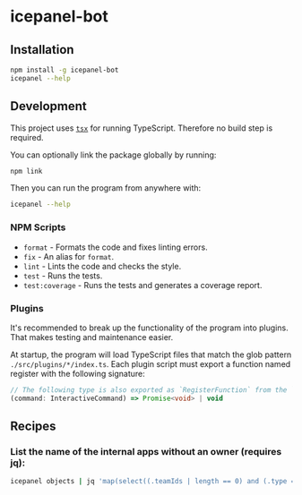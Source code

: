 # icepanel-bot

## Installation

```bash
npm install -g icepanel-bot
icepanel --help
```

## Development

This project uses [`tsx`][1] for running TypeScript. Therefore no build step is
required.

You can optionally link the package globally by running:

```bash
npm link
```

Then you can run the program from anywhere with:

```bash
icepanel --help
```

### NPM Scripts

- `format` - Formats the code and fixes linting errors.
- `fix` - An alias for `format`.
- `lint` - Lints the code and checks the style.
- `test` - Runs the tests.
- `test:coverage` - Runs the tests and generates a coverage report.

### Plugins

It's recommended to break up the functionality of the program into plugins. That
makes testing and maintenance easier.

At startup, the program will load TypeScript files that match the glob
pattern `./src/plugins/*/index.ts`. Each plugin script must export a function
named register with the following signature:

```typescript
// The following type is also exported as `RegisterFunction` from the `interactive-commander` package.
(command: InteractiveCommand) => Promise<void> | void
```

[1]: https://github.com/esbuild-kit/tsx

## Recipes

### List the name of the internal apps without an owner (requires jq):

```sh
icepanel objects | jq 'map(select((.teamIds | length == 0) and (.type == "app") and (.external == false))) | .[].name'
```
